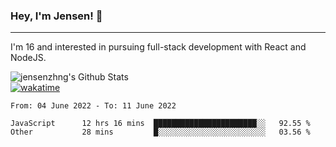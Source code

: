 ### Hey, I'm Jensen! 👋

---

I'm 16 and interested in pursuing full-stack development with React and NodeJS.

![jensenzhng's Github Stats](https://github-readme-stats.vercel.app/api?username=jensenzhng&theme=dark&show_icons=true&count_private=true)
<br />
[![wakatime](https://wakatime.com/badge/user/cbfc263d-3611-4e36-8278-8fad45fe3f62.svg)](https://wakatime.com/@cbfc263d-3611-4e36-8278-8fad45fe3f62)

<!--START_SECTION:waka-->

```text
From: 04 June 2022 - To: 11 June 2022

JavaScript      12 hrs 16 mins  ███████████████████████░░   92.55 %
Other           28 mins         █░░░░░░░░░░░░░░░░░░░░░░░░   03.56 %
```

<!--END_SECTION:waka-->
